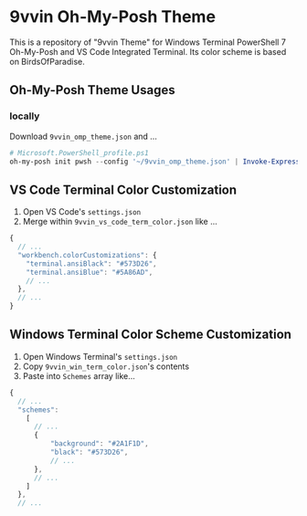 # 9vvin Oh-My-Posh Theme
This is a repository of "9vvin Theme" for Windows Terminal PowerShell 7 Oh-My-Posh and VS Code Integrated Terminal.
Its color scheme is based on BirdsOfParadise.

## Oh-My-Posh Theme Usages
### locally
Download `9vvin_omp_theme.json` and ...

```ps1
# Microsoft.PowerShell_profile.ps1
oh-my-posh init pwsh --config '~/9vvin_omp_theme.json' | Invoke-Expression
```

## VS Code Terminal Color Customization
1. Open VS Code's `settings.json`
2. Merge within `9vvin_vs_code_term_color.json` like ...
```javascript
{
  // ...
  "workbench.colorCustomizations": {
    "terminal.ansiBlack": "#573D26",
    "terminal.ansiBlue": "#5A86AD",
    // ...
  },
  // ...
}
```

## Windows Terminal Color Scheme Customization
1. Open Windows Terminal's `settings.json`
2. Copy `9vvin_win_term_color.json`'s contents
3. Paste into `Schemes` array like...
```javascript
{
  // ...
  "schemes": 
    [
      // ...
      {
          "background": "#2A1F1D",
          "black": "#573D26",
          // ...
      },
      // ...
    ]
  },
  // ...
```